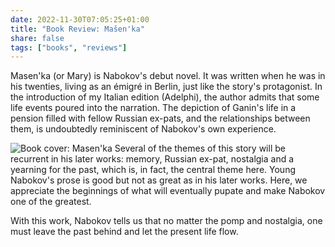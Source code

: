 ```yaml
---
date: 2022-11-30T07:05:25+01:00
title: "Book Review: Mašen'ka"
share: false
tags: ["books", "reviews"]
---
```

Masen'ka (or Mary) is Nabokov's debut novel. It was written when he was in his
twenties, living as an émigré in Berlin, just like the story's protagonist. In
the introduction of my Italian edition (Adelphi), the author admits that some
life events poured into the narration. The depiction of Ganin's life in a
pension filled with fellow Russian ex-pats, and the relationships between them,
is undoubtedly reminiscent of Nabokov's own experience.

![Book cover: Masen'ka](/images/book-cover-masenka.jpg#right)
Several of the themes of this story will be recurrent in his later works:
memory, Russian ex-pat, nostalgia and a yearning for the past, which is, in
fact, the central theme here. Young Nabokov's prose is good but not as great as
in his later works. Here, we appreciate the beginnings of what will eventually
pupate and make Nabokov one of the greatest.

With this work, Nabokov tells us that no matter the pomp and nostalgia, one
must leave the past behind and let the present life flow.

